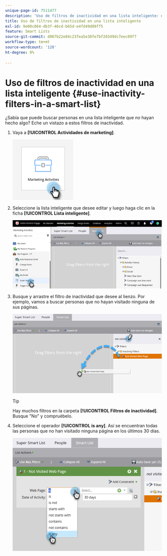 ```yaml
---
unique-page-id: 7511477
description: 'Uso de filtros de inactividad en una lista inteligente: documentos de Marketo, documentación del producto'
title: Uso de filtros de inactividad en una lista inteligente
exl-id: 9e00c864-db3f-46cd-b65d-e4fd49d89ff5
feature: Smart Lists
source-git-commit: d087b22e84c23fea5e38fe7bf20349dc7eec09f7
workflow-type: tm+mt
source-wordcount: '128'
ht-degree: 0%

---
```


# Uso de filtros de inactividad en una lista inteligente {#use-inactivity-filters-in-a-smart-list}

¿Sabía que puede buscar personas en una lista inteligente que _no_ hayan hecho algo? Eche un vistazo a estos filtros de inactividad.

1. Vaya a **[!UICONTROL Actividades de marketing]**.

   ![](assets/use-inactivity-filters-in-a-smart-list-1.png)

1. Seleccione la lista inteligente que desee editar y luego haga clic en la ficha **[!UICONTROL Lista inteligente]**.

   ![](assets/use-inactivity-filters-in-a-smart-list-2.png)

1. Busque y arrastre el filtro de inactividad que desee al lienzo. Por ejemplo, vamos a buscar personas que no hayan visitado ninguna de sus páginas.

   ![](assets/use-inactivity-filters-in-a-smart-list-3.png)

   >[!TIP]
   >
   >Hay muchos filtros en la carpeta **[!UICONTROL Filtros de inactividad]**. Busque &quot;No&quot; y compruébelo.

1. Seleccione el operador **[!UICONTROL is any]**. Así se encuentran todas las personas que no han visitado ninguna página en los últimos 30 días.

   ![](assets/use-inactivity-filters-in-a-smart-list-4.png)
